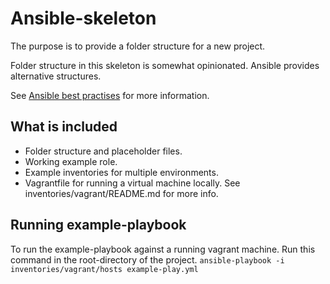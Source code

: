 # Ansible-skeleton
The purpose is to provide a folder structure for a new project.

Folder structure in this skeleton is somewhat opinionated. Ansible provides alternative structures.

See [Ansible best practises](https://docs.ansible.com/ansible/latest/user_guide/playbooks_best_practices.html#directory-layout) for more information.

## What is included
- Folder structure and placeholder files.
- Working example role.
- Example inventories for multiple environments.
- Vagrantfile for running a virtual machine locally. See inventories/vagrant/README.md for more info.

## Running example-playbook
To run the example-playbook against a running vagrant machine. Run this command in the root-directory of the project.
```ansible-playbook -i inventories/vagrant/hosts example-play.yml```
